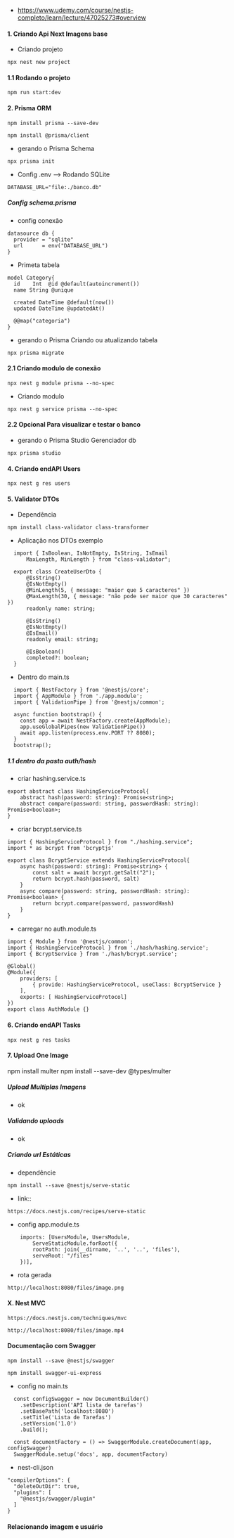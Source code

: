 * https://www.udemy.com/course/nestjs-completo/learn/lecture/47025273#overview

#### 1. Criando Api Next Imagens base

* Criando projeto
```
npx nest new project
```

#### 1.1 Rodando o projeto
```
npm run start:dev
```

#### 2. Prisma ORM
```
npm install prisma --save-dev
```

```
npm install @prisma/client
```

* gerando o Prisma Schema
```
npx prisma init
```

* Config .env --> Rodando SQLite
```
DATABASE_URL="file:./banco.db"
```

##### Config schema.prisma
* config conexão
```
datasource db {
  provider = "sqlite"
  url      = env("DATABASE_URL")
}
```

* Primeta tabela
```
model Category{
  id    Int  @id @default(autoincrement())
  name String @unique

  created DateTime @default(now())
  updated DateTime @updatedAt()

  @@map("categoria")
}
```

* gerando o Prisma Criando ou atualizando tabela
```
npx prisma migrate
```

#### 2.1 Criando modulo de conexão
```
npx nest g module prisma --no-spec
```

* Criando modulo
```
npx nest g service prisma --no-spec
```

#### 2.2 Opcional Para visualizar e testar o banco
* gerando o Prisma Studio Gerenciador db
```
npx prisma studio
```

#### 4. Criando endAPI Users
```
npx nest g res users
```

#### 5. Validator DTOs

* Dependência
```
npm install class-validator class-transformer
```

* Aplicação nos DTOs exemplo
```
  import { IsBoolean, IsNotEmpty, IsString, IsEmail
      MaxLength, MinLength } from "class-validator";

  export class CreateUserDto {
      @IsString()
      @IsNotEmpty()
      @MinLength(5, { message: "maior que 5 caracteres" })
      @MaxLength(30, { message: "não pode ser maior que 30 caracteres" })
      readonly name: string;
      
      @IsString()
      @IsNotEmpty()
      @IsEmail()
      readonly email: string;
      
      @IsBoolean()
      completed?: boolean;
  }
```

* Dentro do main.ts
```
  import { NestFactory } from '@nestjs/core';
  import { AppModule } from './app.module';
  import { ValidationPipe } from '@nestjs/common';

  async function bootstrap() {
    const app = await NestFactory.create(AppModule);
    app.useGlobalPipes(new ValidationPipe())
    await app.listen(process.env.PORT ?? 8080);
  }
  bootstrap();
```

##### 1.1 dentro da pasta auth/hash

* criar hashing.service.ts
```
export abstract class HashingServiceProtocol{
    abstract hash(password: string): Promise<string>; 
    abstract compare(password: string, passwordHash: string): Promise<boolean>;
}
```

* criar bcrypt.service.ts
```
import { HashingServiceProtocol } from "./hashing.service";
import * as bcrypt from 'bcryptjs'

export class BcryptService extends HashingServiceProtocol{
    async hash(password: string): Promise<string> {
        const salt = await bcrypt.getSalt("2");
        return bcrypt.hash(password, salt)
    }
    async compare(password: string, passwordHash: string): Promise<boolean> {
        return bcrypt.compare(password, passwordHash)
    }
}
```

* carregar no auth.module.ts
```
import { Module } from '@nestjs/common';
import { HashingServiceProtocol } from './hash/hashing.service';
import { BcryptService } from './hash/bcrypt.service';

@Global()
@Module({
    providers: [
        { provide: HashingServiceProtocol, useClass: BcryptService }
    ],
    exports: [ HashingServiceProtocol]
})
export class AuthModule {}
```

#### 6. Criando endAPI Tasks
```
npx nest g res tasks
```

#### 7. Upload One Image
npm install multer
npm install --save-dev @types/multer

##### Upload Multiplas Imagens
* ok

##### Validando uploads
* ok

##### Criando url Estáticas
* dependêncie
```
npm install --save @nestjs/serve-static
```

* link::
```
https://docs.nestjs.com/recipes/serve-static
```

* config app.module.ts
```
    imports: [UsersModule, UsersModule, 
        ServeStaticModule.forRoot({
        rootPath: join(__dirname, '..', '..', 'files'),
        serveRoot: "/files"
    })],
```

* rota gerada
```
http://localhost:8080/files/image.png
```


#### X. Nest MVC
```
https://docs.nestjs.com/techniques/mvc
```

```
http://localhost:8080/files/image.mp4
```

#### Documentação com Swagger

```
npm install --save @nestjs/swagger
```

```
npm install swagger-ui-express
```

* config no main.ts
```
  const configSwagger = new DocumentBuilder()
    .setDescription('API lista de tarefas')
    .setBasePath('localhost:8080')
    .setTitle('Lista de Tarefas')
    .setVersion('1.0')
    .build();

  const documentFactory = () => SwaggerModule.createDocument(app, configSwagger)
  SwaggerModule.setup('docs', app, documentFactory)
  ```

  * nest-cli.json
  ```
  "compilerOptions": {
    "deleteOutDir": true,
    "plugins": [
      "@nestjs/swagger/plugin"
    ]
  }
  ```

#### Relacionando imagem e usuário



